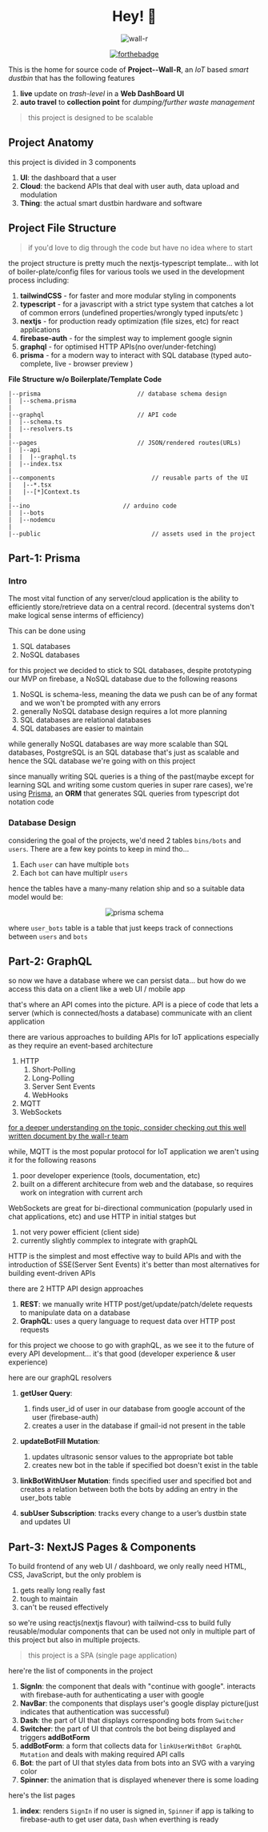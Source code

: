 <div align="center">

# Hey! 👋

![wall-r](/public/LoGo.png)

<div>

[![forthebadge](https://forthebadge.com/images/badges/made-with-typescript.svg)](https://forthebadge.com)

</div>

</div>

This is the home for source code of **Project--Wall-R**, an _IoT_ based _smart dustbin_ that has the following features

1. **live** update on _trash-level_ in a **Web DashBoard UI**
2. **auto travel** to **collection point** for _dumping/further waste management_

> this project is designed to be scalable

## Project Anatomy

this project is divided in 3 components

1. **UI**: the dashboard that a user
2. **Cloud**: the backend APIs that deal with user auth, data upload and modulation
3. **Thing**: the actual smart dustbin hardware and software

## Project File Structure

> if you'd love to dig through the code but have no idea where to start

the project structure is pretty much the nextjs-typescript template... with lot of boiler-plate/config files for various tools we used in the development process including:

1. **tailwindCSS** - for faster and more modular styling in components
2. **typescript** - for a javascript with a strict type system that catches a lot of common errors (undefined properties/wrongly typed inputs/etc )
3. **nextjs** - for production ready optimization (file sizes, etc) for react applications
4. **firebase-auth** - for the simplest way to implement google signin
5. **graphql** - for optimised HTTP APIs(no over/under-fetching)
6. **prisma** - for a modern way to interact with SQL database (typed auto-complete, live - browser preview )

**File Structure w/o Boilerplate/Template Code**

```
|--prisma							// database schema design
|  |--schema.prisma
|
|--graphql							// API code
|  |--schema.ts
|  |--resolvers.ts
|
|--pages							// JSON/rendered routes(URLs)
|  |--api
|  |  |--graphql.ts
|  |--index.tsx
|
|--components							// reusable parts of the UI
|   |--*.tsx
|   |--[*]Context.ts
|
|--ino							// arduino code
|  |--bots
|  |--nodemcu
|
|--public								// assets used in the project
```

## Part-1: Prisma

### Intro

The most vital function of any server/cloud application is the ability to efficiently store/retrieve data on a central record. (decentral systems don't make logical sense interms of efficiency)

This can be done using

1. SQL databases
2. NoSQL databases

for this project we decided to stick to SQL databases, despite prototyping our MVP on firebase, a NoSQL database due to the following reasons

1. NoSQL is schema-less, meaning the data we push can be of any format and we won't be prompted with any errors
2. generally NoSQL database design requires a lot more planning
3. SQL databases are relational databases
4. SQL databases are easier to maintain

while generally NoSQL databases are way more scalable than SQL databases, PostgreSQL is an SQL database that's just as scalable and hence the SQL database we're going with on this project

since manually writing SQL queries is a thing of the past(maybe except for learning SQL and writing some custom queries in super rare cases), we're using [Prisma](https://www.prisma.io/), an **ORM** that generates SQL queries from typescript dot notation code

### Database Design

considering the goal of the projects, we'd need 2 tables `bins/bots` and `users`. There are a few key points to keep in mind tho...

1. Each `user` can have multiple `bots`
2. Each `bot` can have multiplr `users`

hence the tables have a many-many relation ship and so a suitable data model would be:

<div align="center">

![prisma schema](/public/dbschema.png)

</div>

where `user_bots` table is a table that just keeps track of connections between `users` and `bots`

## Part-2: GraphQL

so now we have a database where we can persist data... but how do we access this data on a client like a web UI / mobile app

that's where an API comes into the picture. API is a piece of code that lets a server (which is connected/hosts a database) communicate with an client application

there are various approaches to building APIs for IoT applications especially as they require an event-based architecture

1. HTTP
   1. Short-Polling
   2. Long-Polling
   3. Server Sent Events
   4. WebHooks
2. MQTT
3. WebSockets

[for a deeper understanding on the topic, consider checking out this well written document by the wall-r team](https://www.notion.so/lucidmach/WALL-R-Waste-Allocation-Load-Lifter-Real-a99120e1aa8c410faf455ecd6cd3bd31)

while, MQTT is the most popular protocol for IoT application we aren't using it for the following reasons

1. poor developer experience (tools, documentation, etc)
2. built on a different architecure from web and the database, so requires work on integration with current arch

WebSockets are great for bi-directional communication (popularly used in chat applications, etc) and use HTTP in initial statges but

1. not very power efficient (client side)
2. currently slightly commplex to integrate with graphQL

HTTP is the simplest and most effective way to build APIs and with the introduction of SSE(Server Sent Events) it's better than most alternatives for building event-driven APIs

there are 2 HTTP API design approaches

1. **REST**: we manually write HTTP post/get/update/patch/delete requests to manipulate data on a database
2. **GraphQL**: uses a query language to request data over HTTP post requests

for this project we choose to go with graphQL, as we see it to the future of every API development... it's that good (developer experience & user experience)

here are our graphQL resolvers

1. **getUser Query**:

   1. finds user_id of user in our database from google account of the user (firebase-auth)
   2. creates a user in the database if gmail-id not present in the table

2. **updateBotFill Mutation**:

   1. updates ultrasonic sensor values to the appropriate bot table
   2. creates new bot in the table if specified bot doesn't exist in the table

3. **linkBotWithUser Mutation**: finds specified user and specified bot and creates a relation between both the bots by adding an entry in the user_bots table

4. **subUser Subscription**: tracks every change to a user’s dustbin state and updates UI 

## Part-3: NextJS Pages & Components

To build frontend of any web UI / dashboard, we only really need HTML, CSS, JavaScript, but the only problem is

1. gets really long really fast
2. tough to maintain
3. can't be reused effectively

so we're using reactjs(nextjs flavour) with tailwind-css to build fully reusable/modular components that can be used not only in multiple part of this project but also in multiple projects.

> this project is a SPA (single page application)

here're the list of components in the project

1. **SignIn**: the component that deals with "continue with google". interacts with firebase-auth for authenticating a user with google
2. **NavBar**: the components that displays user's google display picture(just indicates that authentication was successful)
3. **Dash**: the part of UI that displays corresponding bots from `Switcher`
4. **Switcher**: the part of UI that controls the bot being displayed and triggers **addBotForm**
5. **addBotForm**: a form that collects data for `linkUserWithBot GraphQL Mutation` and deals with making required API calls
6. **Bot**: the part of UI that styles data from bots into an SVG with a varying color
7. **Spinner**: the animation that is displayed whenever there is some loading

here's the list pages

1. **index**: renders `SignIn` if no user is signed in, `Spinner` if app is talking to firebase-auth to get user data, `Dash` when everthing is ready
